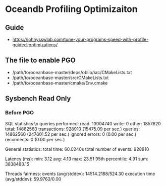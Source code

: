 # Oceandb Profiling Optimizaiton
## Guide
* https://johnysswlab.com/tune-your-programs-speed-with-profile-guided-optimizations/

## The file to enable PGO
* /path/to/oceanbase-master/deps/oblib/src/CMakeLists.txt
* /path/to/oceanbase-master/src/CMakeLists.txt
* /path/to/oceanbase-master/cmake/Env.cmake

## Sysbench Read Only
### Before PGO
SQL statistics:\n
    queries performed:
        read:                            13004740
        write:                           0
        other:                           1857820
        total:                           14862560
    transactions:                        928910 (15475.09 per sec.)
    queries:                             14862560 (247601.52 per sec.)
    ignored errors:                      0      (0.00 per sec.)
    reconnects:                          0      (0.00 per sec.)

General statistics:
    total time:                          60.0240s
    total number of events:              928910

Latency (ms):
         min:                                    3.12
         avg:                                    4.13
         max:                                   23.51
         95th percentile:                        4.91
         sum:                              3838483.15

Threads fairness:
    events (avg/stddev):           14514.2188/524.30
    execution time (avg/stddev):   59.9763/0.00

